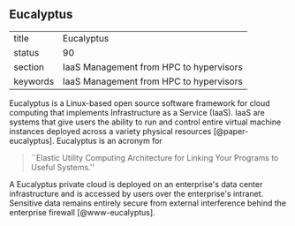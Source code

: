 ## Eucalyptus


|          |                                         |
| -------- | --------------------------------------- |
| title    | Eucalyptus                              | 
| status   | 90                                      |
| section  | IaaS Management from HPC to hypervisors |
| keywords | IaaS Management from HPC to hypervisors |



Eucalyptus is a Linux-based open source software framework for cloud
computing that implements Infrastructure as a Service (IaaS). IaaS are
systems that give users the ability to run and control entire virtual
machine instances deployed across a variety physical
resources [@paper-eucalyptus]. Eucalyptus is an acronym for


> ``Elastic Utility Computing Architecture for Linking Your Programs
> to Useful Systems.''



A Eucalyptus private cloud is deployed on an enterprise's data center
infrastructure and is accessed by users over the enterprise's
intranet. Sensitive data remains entirely secure from external
interference behind the enterprise firewall [@www-eucalyptus].

     
